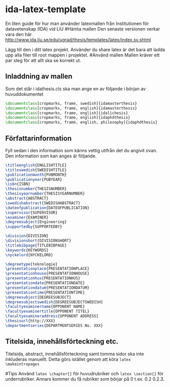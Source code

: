 # ida-latex-template
En liten guide för hur man använder latexmallen från Institutionen för datavetenskap (IDA) vid LiU
#Hämta mallen
Den senaste versionen verkar vara den här
http://www.ida.liu.se/edu/ugrad/thesis/templates/latex/index.sv.shtml

Lägg till den i ditt latex projekt. Använder du share latex är det bara att ladda upp alla filer till root mappen i projektet.
#Använd mallen
Mallen kräver ett par steg för att allt ska se korrekt ut.
## Inladdning av mallen
Som det står i idathesis.cls ska man ange en av följande i början av huvuddokumentet
```latex
\documentclass[cropmarks, frame, swedish]{idamasterthesis}
\documentclass[cropmarks, frame, english]{idamasterthesis}
\documentclass[cropmarks, frame, english]{idalichesis}
\documentclass[cropmarks, frame, english]{idaphdthesis}
\documentclass[cropmarks, frame, english, philosophy]{idaphdthesis}
```
## Författarinformation
Fyll sedan i den information som känns vettig utifrån det du angivit ovan. Den information som kan anges är följande.
```latex
\titleenglish{ENGLISHTITLE}
\titleswedish{SWEDISHTITLE}
\publicationmonth{PUBMONTH}
\publicationyear{PUBYEAR}
\isbn{ISBN}
\thesisnumber{THESISNUMBER}
\thesisyearnumber{THESISYEARNUMBER}
\abstract{ABSTRACT}
\swedishabstract{SWEDISHABSTRACT}
\dateofpublication{DATEOFPUBLICATION}
\supervisor{SUPERVISOR}
\examiner{EXAMINER}
\degreesubject{Engineering}
\supportedby{SUPPORTEDBY}

\division{DIVISION}
\divisionshort{DIVISIONSHORT}
\titlebibpage{TITLEBIBPAGE}
\keywords{KEYWORDS}
\nyckelord{NYCKELORD}

\degreetype{teknologie}
\presentationplace{PRESENTATIONPLACE}
\presentationhouse{PRESENTATIONHOUSE}
\presentationhus{PRESENTATIONHUS}
\presentationdate{PRESENTATIONDATE}
\presentationdatum{PRESENTATIONDATUM}
\presentationtime{PRESENTATIONTIME}
\degreesubject{DEGREESUBJECT}
\degreesubjectswedish{DEGREESUBJECTSWEDISH}
\facultyexaminername{OPPONENT NAME}
\facultyexaminertitle{OPPONENT TITEL}
\facultyexamineraddress{OPPONENT ADDRESS}
\thesisurl{http://XXX}
\departmentseries{DEPARTMENTSERIES No. XXX}
```
## Titelsida, innehållsförteckning etc.
Titelsida, abstract, innehållsförteckning samt tomma sidor ska inte inkluderas manuellt. Detta görs istället genom att köra `latex \makeintropages`

#Tips
Använd `latex \chapter{}` för huvudrubriker och `latex \section{}` för underrubriker. Annars kommer du få rubriker som börjar på 0 t.ex. 0.2 0.2.3.
